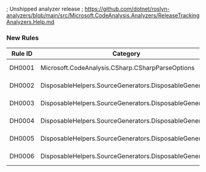 ﻿; Unshipped analyzer release
; https://github.com/dotnet/roslyn-analyzers/blob/main/src/Microsoft.CodeAnalysis.Analyzers/ReleaseTrackingAnalyzers.Help.md

### New Rules

Rule ID | Category | Severity | Notes
--------|----------|----------|-------
DH0001 | Microsoft.CodeAnalysis.CSharp.CSharpParseOptions | Error | See https://github.com/Kiryuumaru/DisposableHelpers
DH0002 | DisposableHelpers.SourceGenerators.DisposableGenerator | Error | See https://github.com/Kiryuumaru/DisposableHelpers
DH0003 | DisposableHelpers.SourceGenerators.DisposableGenerator | Error | See https://github.com/Kiryuumaru/DisposableHelpers
DH0004 | DisposableHelpers.SourceGenerators.DisposableGenerator | Error | See https://github.com/Kiryuumaru/DisposableHelpers
DH0005 | DisposableHelpers.SourceGenerators.DisposableGenerator | Error | See https://github.com/Kiryuumaru/DisposableHelpers
DH0006 | DisposableHelpers.SourceGenerators.DisposableGenerator | Error | See https://github.com/Kiryuumaru/DisposableHelpers
